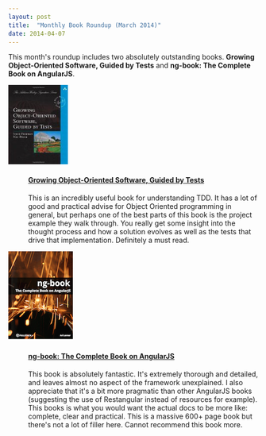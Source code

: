 ```yaml
---
layout: post
title:  "Monthly Book Roundup (March 2014)"
date: 2014-04-07
---
```


This month's roundup includes two absolutely outstanding books. **Growing Object-Oriented Software, Guided by Tests** and **ng-book: The Complete Book on AngularJS**. 

<dl class="books">

  <dt>
	<a href="http://www.amazon.com/Growing-Object-Oriented-Software-Guided-Tests/dp/0321503627"><img src="/images/books/growing-guided-by-tests.jpg" /></a>
  </dt>
  <dd>
    <h4><a href="http://www.amazon.com/Growing-Object-Oriented-Software-Guided-Tests/dp/0321503627">Growing Object-Oriented Software, Guided by Tests</a></h4>
    <p>
	This is an incredibly useful book for understanding TDD. It has a lot of good and practical advise for Object Oriented programming in general,
	but perhaps one of the best parts of this book is the project example they walk through. You really get some insight into the thought process
	and how a solution evolves as well as the tests that drive that implementation. Definitely a must read.
   </p>
  </dd>

  <dt>
	<a href="http://www.ng-book.com"><img src="/images/books/ng-book.png" /></a>
  </dt>
  <dd>
    <h4><a href="http://www.ng-book.com">ng-book: The Complete Book on AngularJS</a></h4>
    <p>
	This book is absolutely fantastic. It's extremely thorough and detailed, and leaves almost no aspect of the framework unexplained.
	I also appreciate that it's a bit more pragmatic than other AngularJS books (suggesting the use of Restangular instead of resources for example). This books is what you would want the actual docs to be more like: complete, clear and practical.
	This is a massive 600+ page book but there's not a lot of filler here. Cannot recommend this book more.
    </p>
  </dd>

</dl>
